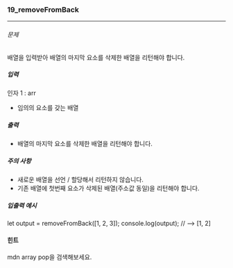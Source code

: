 ### 19_removeFromBack

***

###### 문제 

배열을 입력받아 배열의 마지막 요소를 삭제한 배열을 리턴해야 합니다.

##### 입력

인자 1 : arr
- 임의의 요소를 갖는 배열

##### 출력

- 배열의 마지막 요소를 삭제한 배열을 리턴해야 합니다.

##### 주의 사항

- 새로운 배열을 선언 / 할당해서 리턴하지 않습니다.
- 기존 배열에 첫번째 요소가 삭제된 배열(주소값 동일)을 리턴해야 합니다.

##### 입출력 예시

let output = removeFromBack([1, 2, 3]);
console.log(output); // --> [1, 2]

#### 힌트
mdn array pop을 검색해보세요.